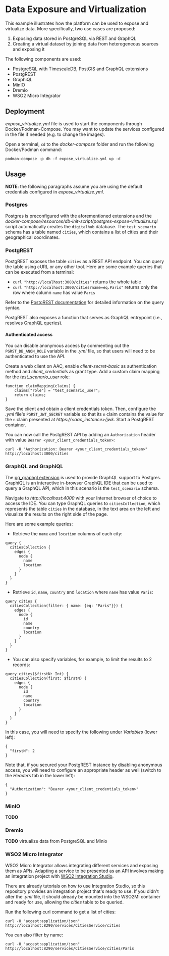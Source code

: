# Data Exposure and Virtualization

This example illustrates how the platform can be used to expose and virtualize data. More specifically, two use cases are proposed:

1. Exposing data stored in PostgreSQL via REST and GraphQL
2. Creating a virtual dataset by joining data from heterogeneous sources and exposing it

The following components are used:

- PostgreSQL with TimescaleDB, PostGIS and GraphQL extensions
- PostgREST
- GraphiQL
- MinIO
- Dremio
- WSO2 Micro Integrator

## Deployment

*expose_virtualize.yml* file is used to start the components through Docker/Podman-Compose. You may want to update the services configured in the file if needed (e.g. to change the images).

Open a terminal, `cd` to the *docker-compose* folder and run the following Docker/Podman command:

```shell
podman-compose -p dh -f expose_virtualize.yml up -d
```

## Usage

**NOTE**: the following paragraphs assume you are using the default credentials configured in *expose_virtualize.yml*.

### Postgres

Postgres is preconfigured with the aforementioned extensions and the *docker-compose/resources/db-init-script/postgres-expose-virtualize.sql* script automatically creates the `digitalhub` database. The `test_scenario` schema has a table named `cities`, which contains a list of cities and their geographical coordinates.

### PostgREST

PostgREST exposes the table `cities` as a REST API endpoint. You can query the table using cURL or any other tool. Here are some example queries that can be executed from a terminal:

- `curl "http://localhost:3000/cities"` returns the whole table
- `curl "http://localhost:3000/cities?name=eq.Paris"` returns only the row where column `name` has value `Paris`

Refer to the [PostgREST documentation](https://postgrest.org/en/stable/api.html) for detailed information on the query syntax.

PostgREST also exposes a function that serves as GraphQL entrypoint (i.e., resolves GraphQL queries).

#### Authenticated access
You can disable anonymous access by commenting out the `PGRST_DB_ANON_ROLE` variable in the *.yml* file, so that users will need to be authenticated to use the API.

Create a web client on AAC, enable *client-secret-basic* as authentication method and *client_credentials* as grant type. Add a custom claim mapping for the *test_scenario_user* role:
```
function claimMapping(claims) {
    claims["role"] = "test_scenario_user";
    return claims;
}
```

Save the client and obtain a client credentials token. Then, configure the *.yml* file's `PGRST_JWT_SECRET` variable so that its `n` claim contains the value for the `n` claim presented at *https://<aac_instance>/jwk*. Start a PostgREST container.

You can now call the PostgREST API by adding an `Authorization` header with value `Bearer <your_client_credentials_token>`:
```
curl -H "Authorization: Bearer <your_client_credentials_token>" http://localhost:3000/cities
```

### GraphQL and GraphiQL

The [pg_graphql extension](https://github.com/supabase/pg_graphql/tree/master) is used to provide GraphQL support to Postgres. GraphiQL is an interactive in-browser GraphQL IDE that can be used to query a GraphQL API, which in this scenario is the `test_scenario` schema.

Navigate to *http://localhost:4000* with your Internet browser of choice to access the IDE. You can type GraphQL queries to `citiesCollection`, which represents the table `cities` in the database, in the text area on the left and visualize the results on the right side of the page.

Here are some example queries:

- Retrieve the `name` and `location` columns of each city:

```
query {
  citiesCollection {
    edges {
      node {
        name
        location
      }
    }
  }
}
```

- Retrieve `id`, `name`, `country` and `location` where `name` has value `Paris`:
```
query cities {
  citiesCollection(filter: { name: {eq: "Paris"}}) {
    edges {
      node {
        id
        name
        country
        location
      }
    }
  }
}
```

- You can also specify variables, for example, to limit the results to 2 records:
```
query cities($firstN: Int) {
  citiesCollection(first: $firstN) {
    edges {
      node {
        id
        name
        country
        location
      }
    }
  }
}
```
In this case, you will need to specify the following under *Variables* (lower left):
```
{
  "firstN": 2
}
```

Note that, if you secured your PostgREST instance by disabling anonymous access, you will need to configure an appropriate header as well (switch to the *Headers* tab in the lower left):
```
{
  "Authorization": "Bearer <your_client_credentials_token>"
}
```

### MinIO

**TODO**

### Dremio

**TODO** virtualize data from PostgreSQL and Minio

### WSO2 Micro Integrator

WSO2 Micro Integrator allows integrating different services and exposing them as APIs. Adapting a service to be presented as an API involves making an integration project with [WSO2 Integration Studio](https://wso2.com/integration/integration-studio/).

There are already tutorials on how to use Integration Studio, so this repository provides an integration project that's ready to use. If you didn't alter the *.yml* file, it should already be mounted into the WSO2MI container and ready for use, allowing the *cities* table to be queried.

Run the following curl command to get a list of cities:
```
curl -H "accept:application/json" http://localhost:8290/services/CitiesService/cities
```

You can also filter by name:
```
curl -H "accept:application/json" http://localhost:8290/services/CitiesService/cities/Paris
```
